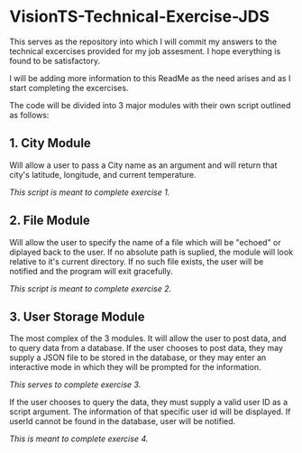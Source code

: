 # VisionTS-Technical-Exercise-JDS
This serves as the repository into which I will commit my answers to the technical excercises provided for my job assesment. I hope everything is found to be satisfactory.

I will be adding more information to this ReadMe as the need arises and as I start completing the excercises.

The code will be divided into 3 major modules with their own script outlined as follows:

## 1. City Module
Will allow a user to pass a City name as an argument and will return that city's latitude, longitude, and current temperature.

<i>This script is meant to complete exercise 1.</i>

## 2. File Module
Will allow the user to specify the name of a file which will be "echoed" or diplayed back to the user. 
If no absolute path is suplied, the module will look relative to it's current directory. If no such file exists, the user will be notified and the program will exit gracefully.

<i>This script is meant to complete exercise 2.</i>

## 3. User Storage Module
The most complex of the 3 modules. It will allow the user to post data, and to query data from a database. 
If the user chooses to post data, they may supply a JSON file to be stored in the database, or they may enter an interactive mode in which they will be prompted for the information.

<i>This serves to complete exercise 3.</i>

If the user chooses to query the data, they must supply a valid user ID as a script argument. The information of that specific user id will be displayed. If userId cannot be found in the database, user will be notified.

<i>This is meant to complete exercise 4.</i>

